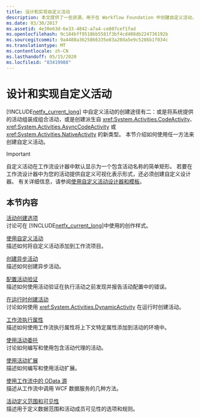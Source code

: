 ```yaml
---
title: 设计和实现自定义活动
description: 本文提供了一些资源，用于在 Workflow Foundation 中创建自定义活动，方法是创建复合活动或创建新的活动类型。
ms.date: 03/30/2017
ms.assetid: 4e30e63d-6e33-4842-a7a4-ce807cef1fad
ms.openlocfilehash: 9c184bff9518bb5581f3bf4cd408db224736192b
ms.sourcegitcommit: 9a4488a3625866335e83a20da5e9c5286b1f034c
ms.translationtype: MT
ms.contentlocale: zh-CN
ms.lasthandoff: 05/15/2020
ms.locfileid: "83419988"
---
```

# <a name="designing-and-implementing-custom-activities"></a>设计和实现自定义活动
[!INCLUDE[netfx_current_long](../../../includes/netfx-current-long-md.md)] 中自定义活动的创建途径有二：或是将系统提供的活动组装成组合活动，或是创建派生自 <xref:System.Activities.CodeActivity>、<xref:System.Activities.AsyncCodeActivity> 或 <xref:System.Activities.NativeActivity> 的新类型。 本节介绍如何使用任一方法来创建自定义活动。  
  
> [!IMPORTANT]
> 自定义活动在工作流设计器中默认显示为一个包含活动名称的简单矩形。 若要在工作流设计器中为您的活动提供自定义可视化表示形式，还必须创建自定义设计器。 有关详细信息，请参阅[使用自定义活动设计器和模板](using-custom-activity-designers-and-templates.md)。  
  
## <a name="in-this-section"></a>本节内容  
 [活动创建选项](activity-authoring-options-in-wf.md)  
 讨论可在 [!INCLUDE[netfx_current_long](../../../includes/netfx-current-long-md.md)]中使用的创作样式。  
  
 [使用自定义活动](using-a-custom-activity.md)  
 描述如何将自定义活动添加到工作流项目。  
  
  [创建异步活动](creating-asynchronous-activities-in-wf.md)  
 描述如何创建异步活动。  
  
 [配置活动验证](configuring-activity-validation.md)  
 描述如何使用活动验证在执行活动之前发现并报告活动配置中的错误。  
  
 [在运行时创建活动](creating-an-activity-at-runtime-with-dynamicactivity.md)  
 讨论如何使用 <xref:System.Activities.DynamicActivity> 在运行时创建活动。  
  
 [工作流执行属性](workflow-execution-properties.md)  
 描述如何使用工作流执行属性将上下文特定属性添加到活动的环境中。  
  
 [使用活动委托](using-activity-delegates.md)  
 讨论如何编写和使用包含活动代理的活动。
  
 [使用活动扩展](using-activity-extensions.md)  
 描述如何编写和使用活动扩展。  
  
 [使用工作流中的 OData 源](consuming-odata-feeds-from-a-workflow.md)  
 描述从工作流中调用 WCF 数据服务的几种方法。  
  
 [活动定义范围和可见性](activity-definition-scoping-and-visibility.md)  
 描述用于定义数据范围和活动成员可见性的选项和规则。
